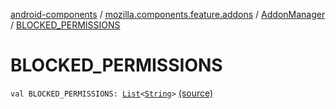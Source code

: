 [android-components](../../index.md) / [mozilla.components.feature.addons](../index.md) / [AddonManager](index.md) / [BLOCKED_PERMISSIONS](./-b-l-o-c-k-e-d_-p-e-r-m-i-s-s-i-o-n-s.md)

# BLOCKED_PERMISSIONS

`val BLOCKED_PERMISSIONS: `[`List`](https://kotlinlang.org/api/latest/jvm/stdlib/kotlin.collections/-list/index.html)`<`[`String`](https://kotlinlang.org/api/latest/jvm/stdlib/kotlin/-string/index.html)`>` [(source)](https://github.com/mozilla-mobile/android-components/blob/master/components/feature/addons/src/main/java/mozilla/components/feature/addons/AddonManager.kt#L284)